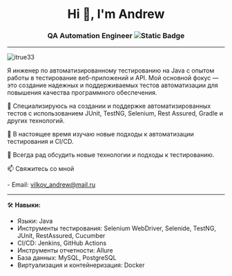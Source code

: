 <h1 align="center">Hi 👋, I'm Andrew</h1>
<h3 align="center">QA Automation Engineer <img alt="Static Badge" src="https://img.shields.io/badge/Java-db4e18"></h3>

---

<p align="left"> <img src="https://komarev.com/ghpvc/?username=itrue33&label=Profile%20views&color=0e75b6&style=flat" alt="itrue33" /> </p>

<p>Я инженер по автоматизированному тестированию на Java с опытом работы в тестирование веб-приложений и API. Мой основной фокус — это создание надежных и поддерживаемых тестов автоматизации для повышения качества программного обеспечения.</p>

<p>🔧 Специализируюсь на создании и поддержке автоматизированных тестов с использованием JUnit, TestNG, Selenium, Rest Assured, Gradle и других технологий.</p>
<p>🌱 В настоящее время изучаю новые подходы к автоматизации тестирования и CI/CD.</p>
<p>💬 Всегда рад обсудить новые технологии и подходы к тестированию.</p>
<p>📫 Свяжитесь со мной </p>
       - Email: <a href="mailto:vilkov_andrew@mail.ru">vilkov_andrew@mail.ru</a>


---
<p> </p>

🛠️ **Навыки:**
- Языки: Java
- Инструменты тестирования: Selenium WebDriver, Selenide, TestNG, JUnit, RestAssured, Cucumber
- CI/CD: Jenkins, GitHub Actions
- Инструменты отчетности: Allure
- База данных: MySQL, PostgreSQL
- Виртуализация и контейнеризация: Docker
